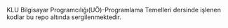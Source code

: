 KLU Bilgisayar Programcılığı(UÖ)-Programlama Temelleri dersinde işlenen kodlar bu repo altında sergilenmektedir.
